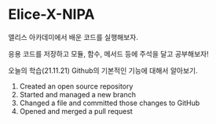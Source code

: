 # Elice-X-NIPA
앨리스 아카데미에서 배운 코드를 실행해보자.

응용 코드를 저장하고 모듈, 함수, 메서드 등에 주석을 달고 공부해보자!

오늘의 학습(21.11.21)
Github의 기본적인 기능에 대해서 알아보기.
1. Created an open source repository
2. Started and managed a new branch
3. Changed a file and committed those changes to GitHub
4. Opened and merged a pull request
